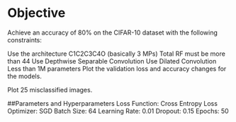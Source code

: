 # Objective

Achieve an accuracy of 80% on the CIFAR-10 dataset with the following constraints:

Use the architecture C1C2C3C4O (basically 3 MPs)
Total RF must be more than 44
Use Depthwise Separable Convolution
Use Dilated Convolution
Less than 1M parameters
Plot the validation loss and accuracy changes for the models.

Plot 25 misclassified images.

##Parameters and Hyperparameters
Loss Function: Cross Entropy Loss
Optimizer: SGD
Batch Size: 64
Learning Rate: 0.01
Dropout: 0.15
Epochs: 50


